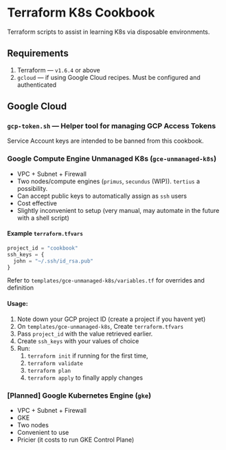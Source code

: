 # Terraform K8s Cookbook

Terraform scripts to assist in learning K8s via disposable environments.

## Requirements
1. Terraform — `v1.6.4` or above
2. `gcloud` — if using Google Cloud recipes. Must be configured and authenticated

## Google Cloud

### `gcp-token.sh` — Helper tool for managing GCP Access Tokens

Service Account keys are intended to be banned from this cookbook.

### Google Compute Engine Unmanaged K8s (`gce-unmanaged-k8s`)

- VPC + Subnet + Firewall
- Two nodes/compute engines (`primus`, `secundus` (WIP)). `tertius` a possibility.
- Can accept public keys to automatically assign as `ssh` users
- Cost effective
- Slightly inconvenient to setup (very manual, may automate in the future with a shell script)

#### Example `terraform.tfvars`
```terraform
project_id = "cookbook"
ssh_keys = {
  john = "~/.ssh/id_rsa.pub"
}
```

Refer to `templates/gce-unmanaged-k8s/variables.tf` for overrides and definition

#### Usage:
1. Note down your GCP project ID (create a project if you havent yet)
2. On `templates/gce-unmanaged-k8s`, Create `terraform.tfvars`
3. Pass `project_id` with the value retrieved earlier.
4. Create `ssh_keys` with your values of choice
5. Run:
   1. `terraform init` if running for the first time, 
   2. `terraform validate`
   3. `terraform plan`
   4. `terraform apply` to finally apply changes

### [Planned] Google Kubernetes Engine (`gke`)

- VPC + Subnet + Firewall
- GKE
- Two nodes
- Convenient to use
- Pricier (it costs to run GKE Control Plane)
